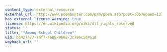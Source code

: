 ```yaml
---
content_type: external-resource
external_url: http://www.poemhunter.com/p/m/poem.asp?poet=3057&poem=13778
has_external_license_warning: true
license: https://en.wikipedia.org/wiki/All_rights_reserved
status: ''
title: '*Among School Children*'
uid: be427a77-7af7-4608-9688-3c796c5d461d
wayback_url: ''
---
```

